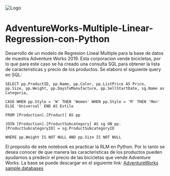 ![Logo](https://user-images.githubusercontent.com/43790576/198089519-336bd6d8-944a-4868-9c26-d07599203949.JPG)
# AdventureWorks-Multiple-Linear-Regression-con-Python

Desarrollo de un modelo de Regresion Lineal Multiple para la base de datos de muestra Adventure Works 2019. Esta corporacion vende bicicletas, por lo que para este caso se ha creado una consulta SQL para obtener la lista de caracteristicas y precio de los productos. Se elaboro el siguiente query en SQL:

    SELECT pp.ProductID, pp.Name, pp.Color, pp.ListPrice AS Price, pp.Size, pp.Weight, pp.DaysToManufacture, pp.SellStartDate, sg.Name as Categoria,

    CASE WHEN pp.Style = 'W' THEN 'Women' WHEN pp.Style = 'M' THEN 'Men' ELSE 'Universal' END AS Estilo

    FROM [Production].[Product] AS pp

    JOIN [Production].[ProductSubcategory] AS sg ON pp.[ProductSubcategoryID] = sg.ProductSubcategoryID

    WHERE pp.Weight IS NOT NULL AND pp.Size IS NOT NULL


El proposito de este notebook es practicar la RLM en Python. Por lo tanto se desea conocer de que manera las caracteristicas de los productos pueden ayudarnos a predecir el precio de las bicicletas que vende Adventure Works. La base se puede descargar en el siguiente link: [AdventureWorks sample databases](https://learn.microsoft.com/en-us/sql/samples/adventureworks-install-configure?view=sql-server-ver16&tabs=ssms)

